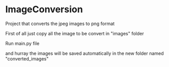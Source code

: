 # ImageConversion
Project that converts the jpeg images to png format

First of all just copy all the image to be convert in "images" folder

Run main.py file

and hurray the images will be saved automatically in the new folder named "converted_images" 
